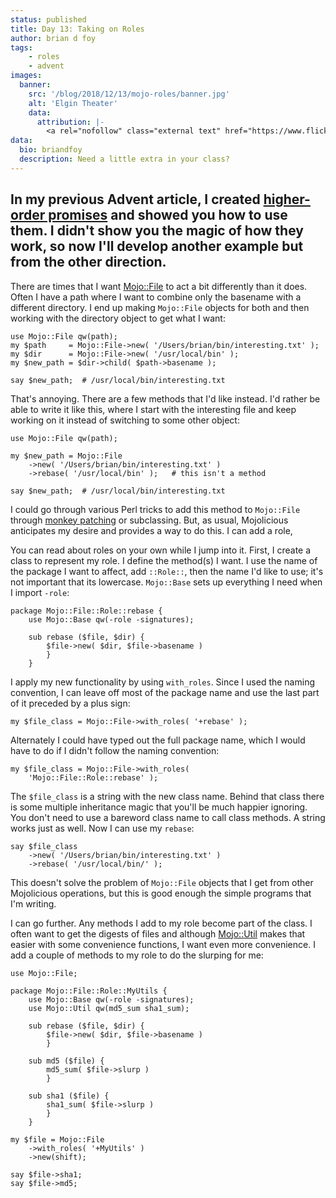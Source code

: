 ```yaml
---
status: published
title: Day 13: Taking on Roles
author: brian d foy
tags:
    - roles
    - advent
images:
  banner:
    src: '/blog/2018/12/13/mojo-roles/banner.jpg'
    alt: 'Elgin Theater'
    data:
      attribution: |-
        <a rel="nofollow" class="external text" href="https://www.flickr.com/photos/eskimo_jo/27387510917/in/photolist-HJ99Q6-fziGbA-fypQyz-7pCEK2-e6kG1-8NxgJh-9gKfaE-eEhB2w-9wc7yk-fwnRyf-62b1R6-27u47Nh-4ohfrN-9o2vut-2xyVmv-2yas82-ctV3fq-nBYJN4-q6zkbS-dT86ZD-mh1ZCy-p9dih6-bkQjXj-2TrSuT-b6wss6-2xDeis-cWvgV-dTdHes-gzKwrS-9KCHh8-hbhMuo-dTdHGs-9NE65X-rDnHax-eU8Vvr-2xCPHU-pmTNvB-h3sd4v-ng4Mq4-8Cg1jj-eDBCNd-c7vNYA-aNAcbz-X2wae1-dmfhPB-brquEG-2oCtmk-6spRo4-6spTQP-e6mTB">Image</a> by <a href="https://www.flickr.com/photos/eskimo_jo/">Viv Lynch</a> <a href="https://creativecommons.org/licenses/by-nc-nd/2.0/" title="Creative Commons Attribution-NonCommercial-NoDerivs 2.0 Generic ">CC BY-NC-ND 2.0</a>
data:
  bio: briandfoy
  description: Need a little extra in your class?
---
```

In my previous Advent article, I created [higher-order promises](/blog/2018/12/03/higher-order-promises/) and showed you how to use them. I didn't show you the magic of how they work, so now I'll develop another example but from the other direction.
---

There are times that I want [Mojo::File](https://mojolicious.org/perldoc/Mojo/File) to act a bit differently than it does. Often I have a path where I want to combine only the basename with a different directory. I end up making `Mojo::File` objects for both and then working with the directory object to get what I want:

	use Mojo::File qw(path);
	my $path     = Mojo::File->new( '/Users/brian/bin/interesting.txt' );
	my $dir      = Mojo::File->new( '/usr/local/bin' );
	my $new_path = $dir->child( $path->basename );

	say $new_path;  # /usr/local/bin/interesting.txt

That's annoying. There are a few methods that I'd like instead. I'd rather be able to write it like this, where I start with the interesting file and keep working on it instead of switching to some other object:

	use Mojo::File qw(path);

	my $new_path = Mojo::File
		->new( '/Users/brian/bin/interesting.txt' )
		->rebase( '/usr/local/bin' );   # this isn't a method

	say $new_path;  # /usr/local/bin/interesting.txt

I could go through various Perl tricks to add this method to `Mojo::File` through [monkey patching](https://mojolicious.org/perldoc/Mojo/Util#monkey_patch) or subclassing. But, as usual, Mojolicious anticipates my desire and provides a way to do this. I can add a role,

You can read about roles on your own while I jump into it. First, I create a class to represent my role. I define the method(s) I want. I use the name of the package I want to affect, add `::Role::`, then the name I'd like to use; it's not important that its lowercase. `Mojo::Base` sets up everything I need when I import `-role`:

	package Mojo::File::Role::rebase {
		use Mojo::Base qw(-role -signatures);

		sub rebase ($file, $dir) {
			$file->new( $dir, $file->basename )
			}
		}

I apply my new functionality by using `with_roles`. Since I used the naming convention, I can leave off most of the package name and use the last part of it preceded by a plus sign:

	my $file_class = Mojo::File->with_roles( '+rebase' );

Alternately I could have typed out the full package name, which I would have to do if I didn't follow the naming convention:

	my $file_class = Mojo::File->with_roles(
		'Mojo::File::Role::rebase' );

The `$file_class` is a string with the new class name. Behind that class there is some multiple inheritance magic that you'll be much happier ignoring. You don't need to use a bareword class name to call class methods. A string works just as well. Now I can use my `rebase`:

	say $file_class
		->new( '/Users/brian/bin/interesting.txt' )
		->rebase( '/usr/local/bin/' );

This doesn't solve the problem of `Mojo::File` objects that I get from other Mojolicious operations, but this is good enough the simple programs that I'm writing.

I can go further. Any methods I add to my role become part of the class. I often want to get the digests of files and although [Mojo::Util](https://mojolicious.org/perldoc/Mojo/File) makes that easier with some convenience functions, I want even more convenience. I add a couple of methods to my role to do the slurping for me:

	use Mojo::File;

	package Mojo::File::Role::MyUtils {
		use Mojo::Base qw(-role -signatures);
		use Mojo::Util qw(md5_sum sha1_sum);

		sub rebase ($file, $dir) {
			$file->new( $dir, $file->basename )
			}

		sub md5 ($file) {
			md5_sum( $file->slurp )
			}

		sub sha1 ($file) {
			sha1_sum( $file->slurp )
			}
		}

	my $file = Mojo::File
		->with_roles( '+MyUtils' )
		->new(shift);

	say $file->sha1;
	say $file->md5;


